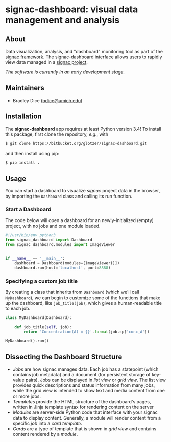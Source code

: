 # signac-dashboard: visual data management and analysis

## About

Data visualization, analysis, and "dashboard" monitoring tool as part of the [signac framework](https://glotzerlab.engin.umich.edu/signac).
The signac-dashboard interface allows users to rapidly view data managed in a [signac project](http://signac.readthedocs.io/en/latest/projects.html).

*The software is currently in an early development stage.*

## Maintainers

  * Bradley Dice (bdice@umich.edu)

## Installation

The **signac-dashboard** app requires at least Python version 3.4!
To install this package, first clone the repository, *e.g.*, with
```bash
$ git clone https://bitbucket.org/glotzer/signac-dashboard.git
```
and then install using pip:
```bash
$ pip install .
```

## Usage

You can start a dashboard to visualize *signac* project data in the browser, by importing the `Dashboard` class and calling its run function.

### Start a Dashboard

The code below will open a dashboard for an newly-initialized (empty) project, with no jobs and one module loaded.

```python
#!/usr/bin/env python3
from signac_dashboard import Dashboard
from signac_dashboard.modules import ImageViewer


if __name__ == '__main__':
    dashboard = Dashboard(modules=[ImageViewer()])
    dashboard.run(host='localhost', port=8888)
```

### Specifying a custom job title

By creating a class that inherits from `Dashboard` (which we'll call `MyDashboard`), we can begin to customize some of the functions that make up the dashboard, like `job_title(job)`, which gives a human-readable title to each job.

```python
class MyDashboard(Dashboard):

    def job_title(self, job):
        return 'Concentration(A) = {}'.format(job.sp['conc_A'])

MyDashboard().run()
```

## Dissecting the Dashboard Structure

- *Jobs* are how signac manages data. Each job has a statepoint (which contains job metadata) and a document (for persistent storage of key-value pairs). Jobs can be displayed in *list view* or *grid view*. The list view provides quick descriptions and status information from many jobs, while the grid view is intended to show text and media content from one or more jobs.
- *Templates* provide the HTML structure of the dashboard's pages, written in Jinja template syntax for rendering content on the server
- *Modules* are server-side Python code that interface with your signac data to display content. Generally, a module will render content from a specific *job* into a *card template*.
- *Cards* are a type of template that is shown in *grid view* and contains content rendered by a *module*.

